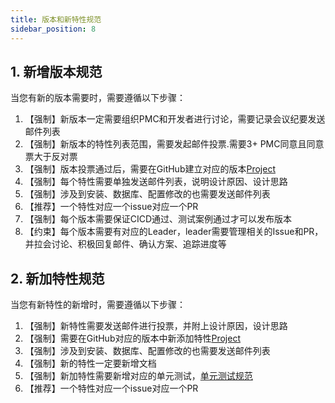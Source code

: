 ```yaml
---
title: 版本和新特性规范
sidebar_position: 8
---
```


## 1. 新增版本规范
当您有新的版本需要时，需要遵循以下步骤：
1. 【强制】新版本一定需要组织PMC和开发者进行讨论，需要记录会议纪要发送邮件列表
2. 【强制】新版本的特性列表范围，需要发起邮件投票.需要3+ PMC同意且同意票大于反对票
3. 【强制】版本投票通过后，需要在GitHub建立对应的版本[Project](https://github.com/apache/incubator-linkis/projects)
4. 【强制】每个特性需要单独发送邮件列表，说明设计原因、设计思路
5. 【强制】涉及到安装、数据库、配置修改的也需要发送邮件列表
6. 【推荐】一个特性对应一个issue对应一个PR
7. 【强制】每个版本需要保证CICD通过、测试案例通过才可以发布版本
8. 【约束】每个版本需要有对应的Leader，leader需要管理相关的Issue和PR，并拉会讨论、积极回复邮件、确认方案、追踪进度等


## 2. 新加特性规范
当您有新特性的新增时，需要遵循以下步骤：
1. 【强制】新特性需要发送邮件进行投票，并附上设计原因，设计思路
2. 【强制】需要在GitHub对应的版本中新添加特性[Project](https://github.com/apache/incubator-linkis/projects)
3. 【强制】涉及到安装、数据库、配置修改的也需要发送邮件列表
4. 【强制】新的特性一定要新增文档
5. 【强制】新加特性需要新增对应的单元测试，[单元测试规范](https://linkis.apache.org/community/development-specification/unit_test)
6. 【推荐】一个特性对应一个issue对应一个PR

